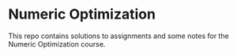 # Numeric Optimization

This repo contains solutions to assignments and some notes for the Numeric Optimization course.
